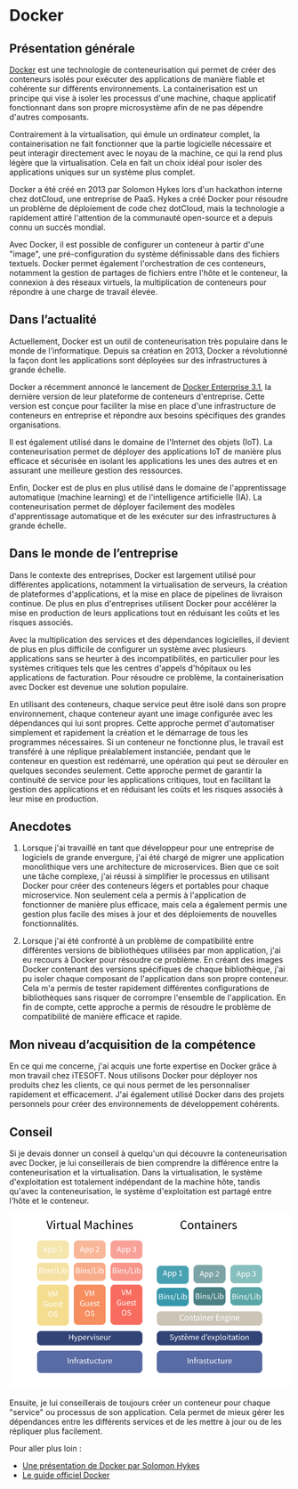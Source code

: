 # Docker

## Présentation générale

[Docker](https://www.docker.com/) est une technologie de conteneurisation qui permet de créer des conteneurs isolés pour exécuter des applications de manière fiable et cohérente sur différents environnements. La containerisation est un principe qui vise à isoler les processus d'une machine, chaque applicatif fonctionnant dans son propre microsystème afin de ne pas dépendre d'autres composants.

Contrairement à la virtualisation, qui émule un ordinateur complet, la containerisation ne fait fonctionner que la partie logicielle nécessaire et peut interagir directement avec le noyau de la machine, ce qui la rend plus légère que la virtualisation. Cela en fait un choix idéal pour isoler des applications uniques sur un système plus complet.

Docker a été créé en 2013 par Solomon Hykes lors d'un hackathon interne chez dotCloud, une entreprise de PaaS. Hykes a créé Docker pour résoudre un problème de déploiement de code chez dotCloud, mais la technologie a rapidement attiré l'attention de la communauté open-source et a depuis connu un succès mondial.

Avec Docker, il est possible de configurer un conteneur à partir d'une "image", une pré-configuration du système définissable dans des fichiers textuels. Docker permet également l'orchestration de ces conteneurs, notamment la gestion de partages de fichiers entre l'hôte et le conteneur, la connexion à des réseaux virtuels, la multiplication de conteneurs pour répondre à une charge de travail élevée.

## Dans l’actualité

Actuellement, Docker est un outil de conteneurisation très populaire dans le monde de l'informatique. Depuis sa création en 2013, Docker a révolutionné la façon dont les applications sont déployées sur des infrastructures à grande échelle.

Docker a récemment annoncé le lancement de [Docker Enterprise 3.1](https://www.docker.com/products/docker-enterprise), la dernière version de leur plateforme de conteneurs d'entreprise. Cette version est conçue pour faciliter la mise en place d'une infrastructure de conteneurs en entreprise et répondre aux besoins spécifiques des grandes organisations.

Il est également utilisé dans le domaine de l'Internet des objets (IoT). La conteneurisation permet de déployer des applications IoT de manière plus efficace et sécurisée en isolant les applications les unes des autres et en assurant une meilleure gestion des ressources.

Enfin, Docker est de plus en plus utilisé dans le domaine de l'apprentissage automatique (machine learning) et de l'intelligence artificielle (IA). La conteneurisation permet de déployer facilement des modèles d'apprentissage automatique et de les exécuter sur des infrastructures à grande échelle.

## Dans le monde de l’entreprise

Dans le contexte des entreprises, Docker est largement utilisé pour différentes applications, notamment la virtualisation de serveurs, la création de plateformes d'applications, et la mise en place de pipelines de livraison continue. De plus en plus d'entreprises utilisent Docker pour accélérer la mise en production de leurs applications tout en réduisant les coûts et les risques associés.

Avec la multiplication des services et des dépendances logicielles, il devient de plus en plus difficile de configurer un système avec plusieurs applications sans se heurter à des incompatibilités, en particulier pour les systèmes critiques tels que les centres d'appels d'hôpitaux ou les applications de facturation. Pour résoudre ce problème, la containerisation avec Docker est devenue une solution populaire.

En utilisant des conteneurs, chaque service peut être isolé dans son propre environnement, chaque conteneur ayant une image configurée avec les dépendances qui lui sont propres. Cette approche permet d'automatiser simplement et rapidement la création et le démarrage de tous les programmes nécessaires. Si un conteneur ne fonctionne plus, le travail est transféré à une réplique préalablement instanciée, pendant que le conteneur en question est redémarré, une opération qui peut se dérouler en quelques secondes seulement. Cette approche permet de garantir la continuité de service pour les applications critiques, tout en facilitant la gestion des applications et en réduisant les coûts et les risques associés à leur mise en production.

## Anecdotes

1. Lorsque j'ai travaillé en tant que développeur pour une entreprise de logiciels de grande envergure, j'ai été chargé de migrer une application monolithique vers une architecture de microservices. Bien que ce soit une tâche complexe, j'ai réussi à simplifier le processus en utilisant Docker pour créer des conteneurs légers et portables pour chaque microservice. Non seulement cela a permis à l'application de fonctionner de manière plus efficace, mais cela a également permis une gestion plus facile des mises à jour et des déploiements de nouvelles fonctionnalités.

2. Lorsque j'ai été confronté à un problème de compatibilité entre différentes versions de bibliothèques utilisées par mon application, j'ai eu recours à Docker pour résoudre ce problème. En créant des images Docker contenant des versions spécifiques de chaque bibliothèque, j'ai pu isoler chaque composant de l'application dans son propre conteneur. Cela m'a permis de tester rapidement différentes configurations de bibliothèques sans risquer de corrompre l'ensemble de l'application. En fin de compte, cette approche a permis de résoudre le problème de compatibilité de manière efficace et rapide.

## Mon niveau d’acquisition de la compétence

En ce qui me concerne, j'ai acquis une forte expertise en Docker grâce à mon travail chez iTESOFT. Nous utilisons Docker pour déployer nos produits chez les clients, ce qui nous permet de les personnaliser rapidement et efficacement. J'ai également utilisé Docker dans des projets personnels pour créer des environnements de développement cohérents.

## Conseil

Si je devais donner un conseil à quelqu'un qui découvre la conteneurisation avec Docker, je lui conseillerais de bien comprendre la différence entre la conteneurisation et la virtualisation. Dans la virtualisation, le système d'exploitation est totalement indépendant de la machine hôte, tandis qu'avec la conteneurisation, le système d'exploitation est partagé entre l'hôte et le conteneur.

![vm-vs-containers.png](../img/vm-vs-containers.png)

Ensuite, je lui conseillerais de toujours créer un conteneur pour chaque "service" ou processus de son application. Cela permet de mieux gérer les dépendances entre les différents services et de les mettre à jour ou de les répliquer plus facilement.

Pour aller plus loin :

- [Une présentation de Docker par Solomon Hykes](https://www.youtube.com/watch?v=Q5POuMHxW-0)
- [Le guide officiel Docker](https://docs.docker.com/)
